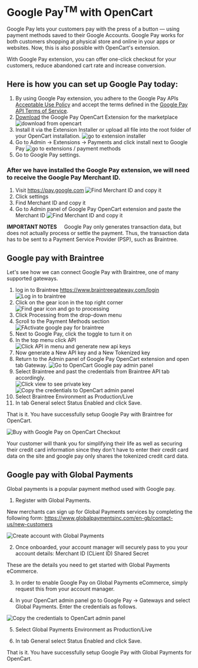 # Google Pay<sup>TM</sup> with OpenCart 

Google Pay lets your customers pay with the press of a button — using payment methods saved to their Google Accounts. Google Pay works for both customers shopping at physical store and online in your apps or websites. Now, this is also possible with OpenCart's extension.

With Google Pay extension, you can offer one-click checkout for your customers, reduce abandoned cart rate and increase conversion. 

## Here is how you can set up Google Pay today:

1. By using Google Pay extension, you adhere to the Google Pay APIs [Acceptable Use Policy](https://payments.developers.google.com/terms/aup) and accept the terms defined in the [Google Pay API Terms of Service](https://payments.developers.google.com/terms/sellertos).
2. [Download](https://www.opencart.com/index.php?route=marketplace/download&member_token=vYblOTrYQ1rwGyHBu7dbnkkG6ExRznUL&extension_id=37076) the Google Pay OpenCart Extension for the marketplace
![download from opencart](http://dl4.joxi.net/drive/2019/07/04/0014/3939/921443/43/36c6bd9427.jpg)
3. Install it via the Extension Installer or upload all file into the root folder of your OpenCart installation.
![go to extension installer](http://joxi.ru/J2bVw0vf0wEP82.jpg)
4. Go to Admin -> Extensions -> Payments and click install next to Google Pay
![go to extensions / payment methods](http://joxi.net/52azwGouEWNLRA.jpg)
5. Go to Google Pay settings.

### After we have installed the Google Pay extension, we will need to receive the Google Pay Merchant ID.

1. Visit https://pay.google.com
![Find Merchant ID and copy it](http://joxi.net/l2ZRw70szaBKL2.jpg)
2. Click settings 
3. Find Merchant ID and copy it
4. Go to Admin panel of Google Pay OpenCart extension and paste the Merchant ID
![Find Merchant ID and copy it](http://joxi.net/12MYwLXUl76pp2.jpg) 

**IMPORTANT NOTES** &nbsp;&nbsp;&nbsp;&nbsp;Google Pay only generates transaction data, but does not actually process or settle the payment. Thus, the transaction data has to be sent to a Payment Service Provider (PSP), such as Braintree. 

## Google pay with Braintree

Let's see how we can connect Google Pay with Braintree, one of many supported gateways. 

1. log in to Braintree https://www.braintreegateway.com/login
![Log in to braintree](http://joxi.ru/v29Pg09hZOX7pm.jpg) 
2. Click on the gear icon in the top right corner
![Find gear icon and go to processing](http://joxi.ru/Vrw8kK1S75wZvm.jpg) 
3. Click Processing from the drop-down menu
4. Scroll to the Payment Methods section
![FActivate google pay for braintree](http://joxi.ru/EA4zlJEuoKnbMm.jpg) 
5. Next to Google Pay, click the toggle to turn it on
6. In the top menu click API
![Click API in menu and generate new api keys](http://joxi.ru/Vm6xNgpF4XQydA.jpg) 
7. Now generate a New API key and a New Tokenized key 
8. Return to the Admin panel of Google Pay OpenCart extension and open tab Gateway. 
![Go to OpenCart Google pay admin panel](http://joxi.ru/gmvvxLkuqQwpem.jpg) 
9. Select Braintree and past the credentials from Braintree API tab accordingly.  
![Click view to see private key ](http://joxi.ru/GrqXRQ3F48wpXA.jpg)
![Copy the credentials to OpenCart admin panel](http://joxi.ru/p279JlzcKD9Oar.jpg)
10. Select Braintree Environment as Production/Live
11. In tab General select Status Enabled and click Save.

That is it. You have successfully setup Google Pay with Braintree for OpenCart. 

![Buy with Google Pay on OpenCart Checkout](http://joxi.ru/52azwGouEWN6RA.jpg) 

Your customer will thank you for simplifying their life as well as securing their credit card information since they don't have to enter their credit card data on the site and google pay only shares the tokenized credit card data.   


## Google pay with Global Payments

Global payments is a popular payment method used with Google pay. 

1. Register with Global Payments.

New merchants can sign up for Global Payments services by completing the following form:
https://www.globalpaymentsinc.com/en-gb/contact-us/new-customers  

![Create account with Global Payments](http://joxi.net/gmvvxLkuqwlQlm.jpg)

2. Once onboarded, your account manager will securely pass to you your account details:
Merchant ID (CLient ID)
Shared Secret

These are the details you need to get started with Global Payments eCommerce.

3. In order to enable Google Pay on Global Payments eCommerce, simply request this from your account manager.

4. In your OpenCart admin panel go to Google Pay -> Gateways and select Global Payments. Enter the credentials as follows. 

![Copy the credentials to OpenCart admin panel](http://joxi.net/52azwGouENpvlA.jpg)

5. Select Global Payments Environment as Production/Live

6. In tab General select Status Enabled and click Save.


That is it. You have successfully setup Google Pay with Global Payments for OpenCart. 
